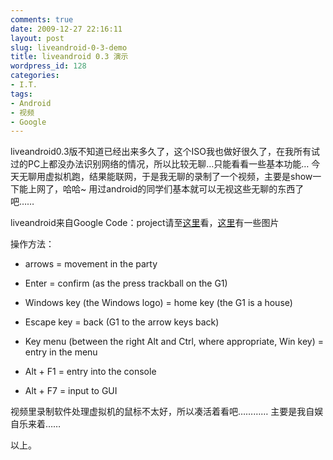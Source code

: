 ```yaml
---
comments: true
date: 2009-12-27 22:16:11
layout: post
slug: liveandroid-0-3-demo
title: liveandroid 0.3 演示
wordpress_id: 128
categories:
- I.T.
tags:
- Android
- 视频
- Google
---
```


liveandroid0.3版不知道已经出来多久了，这个ISO我也做好很久了，在我所有试过的PC上都没办法识别网络的情况，所以比较无聊…只能看看一些基本功能… 今天无聊用虚拟机跑，结果能联网，于是我无聊的录制了一个视频，主要是show一下能上网了，哈哈~ 用过android的同学们基本就可以无视这些无聊的东西了吧……




liveandroid来自Google Code：project请至[这里](http://code.google.com/p/live-android/)看，[这里](http://code.google.com/p/live-android/wiki/WhatUserSaid)有一些图片




操作方法：






  * arrows = movement in the party


  * Enter = confirm (as the press trackball on the G1)


  * Windows key (the Windows logo) = home key (the G1 is a house)


  * Escape key = back (G1 to the arrow keys back)


  * Key menu (between the right Alt and Ctrl, where appropriate, Win key) = entry in the menu


  * Alt + F1 = entry into the console


  * Alt + F7 = input to GUI








视频里录制软件处理虚拟机的鼠标不太好，所以凑活着看吧………… 主要是我自娱自乐来着……




以上。

